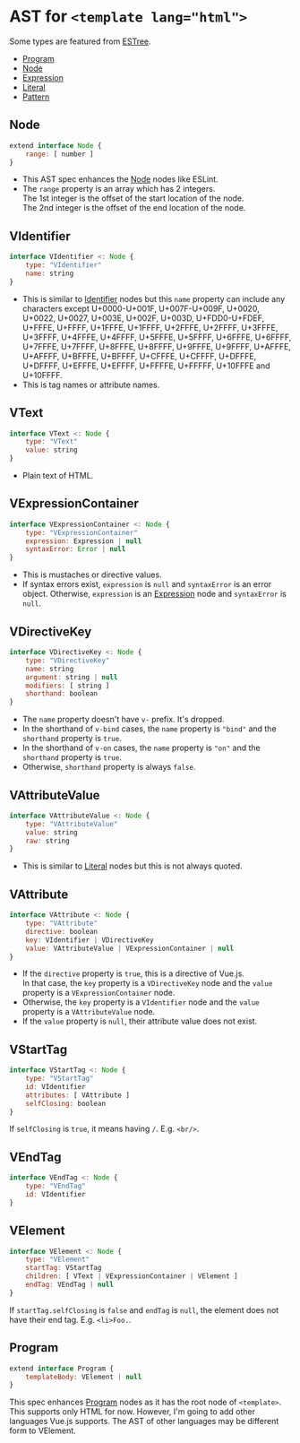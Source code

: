 # AST for `<template lang="html">`

Some types are featured from [ESTree].

- [Program]
- [Node]
- [Expression]
- [Literal]
- [Pattern]

## Node

```js
extend interface Node {
    range: [ number ]
}
```

- This AST spec enhances the [Node] nodes like ESLint.
- The `range` property is an array which has 2 integers.  
  The 1st integer is the offset of the start location of the node.  
  The 2nd integer is the offset of the end location of the node.

## VIdentifier

```js
interface VIdentifier <: Node {
    type: "VIdentifier"
    name: string
}
```

- This is similar to [Identifier] nodes but this `name` property can include any
  characters except U+0000-U+001F, U+007F-U+009F, U+0020, U+0022, U+0027, U+003E,
  U+002F, U+003D, U+FDD0-U+FDEF, U+FFFE, U+FFFF, U+1FFFE, U+1FFFF, U+2FFFE, U+2FFFF,
  U+3FFFE, U+3FFFF, U+4FFFE, U+4FFFF, U+5FFFE, U+5FFFF, U+6FFFE, U+6FFFF, U+7FFFE,
  U+7FFFF, U+8FFFE, U+8FFFF, U+9FFFE, U+9FFFF, U+AFFFE, U+AFFFF, U+BFFFE, U+BFFFF,
  U+CFFFE, U+CFFFF, U+DFFFE, U+DFFFF, U+EFFFE, U+EFFFF, U+FFFFE, U+FFFFF, U+10FFFE
  and U+10FFFF.
- This is tag names or attribute names.

## VText

```js
interface VText <: Node {
    type: "VText"
    value: string
}
```

- Plain text of HTML.

## VExpressionContainer

```js
interface VExpressionContainer <: Node {
    type: "VExpressionContainer"
    expression: Expression | null
    syntaxError: Error | null
}
```

- This is mustaches or directive values.
- If syntax errors exist, `expression` is `null` and `syntaxError` is an error object. Otherwise, `expression` is an [Expression] node and `syntaxError` is `null`.

## VDirectiveKey

```js
interface VDirectiveKey <: Node {
    type: "VDirectiveKey"
    name: string
    argument: string | null
    modifiers: [ string ]
    shorthand: boolean
}
```

- The `name` property doesn't have `v-` prefix. It's dropped.
- In the shorthand of `v-bind` cases, the `name` property is `"bind"` and the `shorthand` property is `true`.
- In the shorthand of `v-on` cases, the `name` property is `"on"` and the `shorthand` property is `true`.
- Otherwise, `shorthand` property is always `false`.

## VAttributeValue

```js
interface VAttributeValue <: Node {
    type: "VAttributeValue"
    value: string
    raw: string
}
```

- This is similar to [Literal] nodes but this is not always quoted.

## VAttribute

```js
interface VAttribute <: Node {
    type: "VAttribute"
    directive: boolean
    key: VIdentifier | VDirectiveKey
    value: VAttributeValue | VExpressionContainer | null
}
```

- If the `directive` property is `true`, this is a directive of Vue.js.  
  In that case, the `key` property is a `VDirectiveKey` node and the `value` property is a `VExpressionContainer` node.
- Otherwise, the `key` property is a `VIdentifier` node and the `value` property is a `VAttributeValue` node.
- If the `value` property is `null`, their attribute value does not exist.

## VStartTag

```js
interface VStartTag <: Node {
    type: "VStartTag"
    id: VIdentifier
    attributes: [ VAttribute ]
    selfClosing: boolean
}
```

If `selfClosing` is `true`, it means having `/`. E.g. `<br/>`.

## VEndTag

```js
interface VEndTag <: Node {
    type: "VEndTag"
    id: VIdentifier
}
```

## VElement

```js
interface VElement <: Node {
    type: "VElement"
    startTag: VStartTag
    children: [ VText | VExpressionContainer | VElement ]
    endTag: VEndTag | null
}
```

If `startTag.selfClosing` is `false` and `endTag` is `null`, the element does not have their end tag. E.g. `<li>Foo.`.

## Program

```js
extend interface Program {
    templateBody: VElement | null
}
```

This spec enhances [Program] nodes as it has the root node of `<template>`.
This supports only HTML for now. However, I'm going to add other languages Vue.js supports. The AST of other languages may be different form to VElement.

[ESTree]:     https://github.com/estree/estree
[Program]:    https://github.com/estree/estree/blob/master/es5.md#programs
[Node]:       https://github.com/estree/estree/blob/master/es5.md#node-objects
[Expression]: https://github.com/estree/estree/blob/master/es5.md#expression
[Literal]:    https://github.com/estree/estree/blob/master/es5.md#literal
[Pattern]:    https://github.com/estree/estree/blob/master/es5.md#patterns
[Identifier]: https://github.com/estree/estree/blob/master/es5.md#identifier
